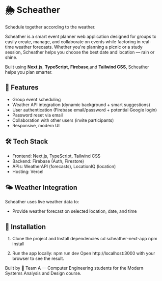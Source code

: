 # 🌦️ Scheather

Schedule together according to the weather.

Scheather is a smart event planner web application designed for groups to easily create, manage, and collaborate on events while factoring in real-time weather forecasts. Whether you're planning a picnic or a study session, Scheather helps you choose the best date and location — rain or shine. 

Built using **Next.js**, **TypeScript**, **Firebase**,and **Tailwind CSS**, Scheather helps you plan smarter.

## 🚀 Features
- Group event scheduling
- Weather API integration (dynamic background + smart suggestions)
- User authentication (Firebase email/password + potential Google login)
- Password reset via email
- Collaboration with other users (invite participants)
- Responsive, modern UI

## 🛠 Tech Stack
- Frontend: Next.js, TypeScript, Tailwind CSS
- Backend: Firebase (Auth, Firestore)
- APIs: WeatherAPI (forecasts), LocationIQ (location)
- Hosting: Vercel

## 🌤 Weather Integration
Scheather uses live weather data to:

- Provide weather forecast on selected location, date, and time

## 🧪 Installation

1. Clone the project and Install dependencies
   cd scheather-next-app
   npm install

2. Run the app locally:
   npm run dev
   Open http://localhost:3000 with your browser to see the result.


Built by 👥 Team A — Computer Engineering students for the Modern Systems Analysis and Design course.

